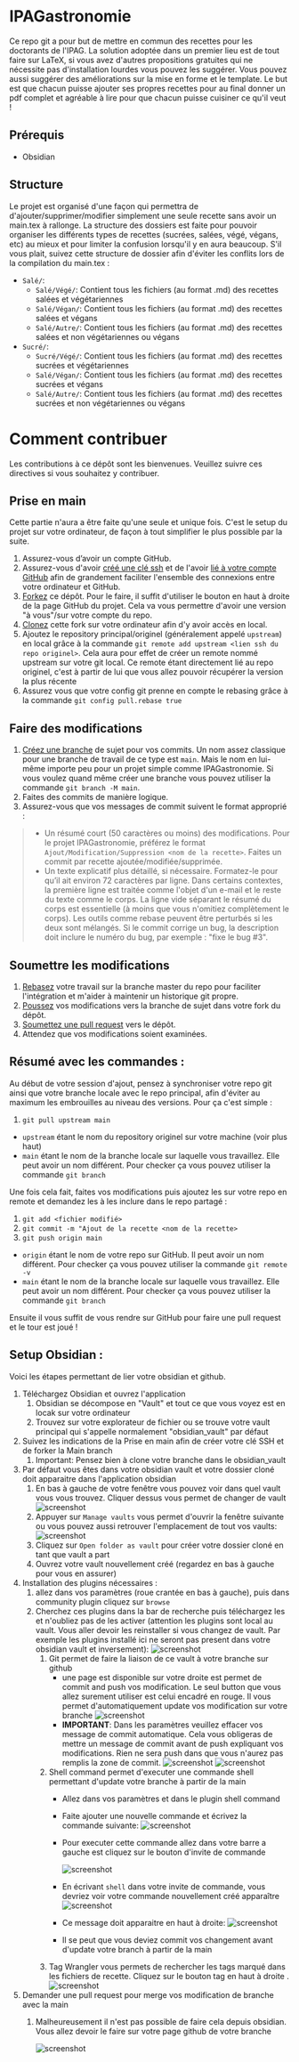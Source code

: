 IPAGastronomie
==============

Ce repo git a pour but de mettre en commun des recettes pour les doctorants de l'IPAG. La solution adoptée dans un premier lieu est de tout faire sur LaTeX, si vous avez d'autres propositions gratuites qui ne nécessite pas d'installation lourdes vous pouvez les suggérer. Vous pouvez aussi suggérer des améliorations sur la mise en forme et le template. Le but est que chacun puisse ajouter ses propres recettes pour au final donner un pdf complet et agréable à lire pour que chacun puisse cuisiner ce qu'il veut !

Prérequis
---------

- Obsidian

Structure
---------

Le projet est organisé d'une façon qui permettra de d'ajouter/supprimer/modifier simplement une seule recette sans avoir un main.tex à rallonge. La structure des dossiers est faite pour pouvoir organiser les différents types de recettes (sucrées, salées, végé, végans, etc) au mieux et pour limiter la confusion lorsqu'il y en aura beaucoup. S'il vous plait, suivez cette structure de dossier afin d'éviter les conflits lors de la compilation du main.tex :

- `Salé/`:
  - `Salé/Végé/`: Contient tous les fichiers (au format .md) des recettes salées et végétariennes
  - `Salé/Végan/`: Contient tous les fichiers (au format .md) des recettes salées et végans
  - `Salé/Autre/`: Contient tous les fichiers (au format .md) des recettes salées et non végétariennes ou végans
- `Sucré/`:
  - `Sucré/Végé/`: Contient tous les fichiers (au format .md) des recettes sucrées et végétariennes
  - `Salé/Végan/`: Contient tous les fichiers (au format .md) des recettes sucrées et végans
  - `Salé/Autre/`: Contient tous les fichiers (au format .md) des recettes sucrées et non végétariennes ou végans
  

Comment contribuer
==================

Les contributions à ce dépôt sont les bienvenues. Veuillez suivre ces directives si vous souhaitez y contribuer.

Prise en main
-------------

Cette partie n'aura a être faite qu'une seule et unique fois. C'est le setup du projet sur votre ordinateur, de façon à tout simplifier le plus possible par la suite.

1. Assurez-vous d’avoir un compte GitHub.
2. Assurez-vous d'avoir [créé une clé ssh](https://docs.github.com/fr/authentication/connecting-to-github-with-ssh/generating-a-new-ssh-key-and-adding-it-to-the-ssh-agent) et de l'avoir [lié à votre compte GitHub](https://docs.github.com/fr/authentication/connecting-to-github-with-ssh/adding-a-new-ssh-key-to-your-github-account) afin de grandement faciliter l'ensemble des connexions entre votre ordinateur et GitHub.
3. [Forkez](https://docs.github.com/fr/get-started/exploring-projects-on-github/contributing-to-a-project#about-forking) ce dépôt. Pour le faire, il suffit d'utiliser le bouton en haut à droite de la page GitHub du projet. Cela va vous permettre d'avoir une version "à vous"/sur votre compte du repo.
4. [Clonez](https://docs.github.com/fr/get-started/exploring-projects-on-github/contributing-to-a-project#clonage-dune-duplication-fork-sur-votre-ordinateur) cette fork sur votre ordinateur afin d'y avoir accès en local.
5. Ajoutez le repository principal/originel (généralement appelé `upstream`) en local grâce à la commande `git remote add upstream <lien ssh du repo originel>`. Cela aura pour effet de créer un remote nommé upstream sur votre git local. Ce remote étant directement lié au repo originel, c'est à partir de lui que vous allez pouvoir récupérer la version la plus récente 
6. Assurez vous que votre config git prenne en compte le rebasing grâce à la commande `git config pull.rebase true`

Faire des modifications
-----------------------

1. [Créez une branche](https://docs.github.com/fr/get-started/exploring-projects-on-github/contributing-to-a-project#creating-a-branch-to-work-on) de sujet pour vos commits. Un nom assez classique pour une branche de travail de ce type est `main`. Mais le nom en lui-même importe peu pour un projet simple comme IPAGastronomie. Si vous voulez quand même créer une branche vous pouvez utiliser la commande `git branch -M main`.
2. Faites des commits de manière logique.
3. Assurez-vous que vos messages de commit suivent le format approprié :
  > - Un résumé court (50 caractères ou moins) des modifications. Pour le projet IPAGastronomie, préférez le format `Ajout/Modification/Suppression <nom de la recette>`. Faites un commit par recette ajoutée/modifiée/supprimée.
  > - Un texte explicatif plus détaillé, si nécessaire. Formatez-le pour qu’il ait environ 72 caractères par ligne. Dans certains contextes, la première ligne est traitée comme l'objet d'un e-mail et le reste du texte comme le corps. La ligne vide séparant le résumé du corps est essentielle (à moins que vous n'omitiez complètement le corps). Les outils comme rebase peuvent être perturbés si les deux sont mélangés. Si le commit corrige un bug, la description doit inclure le numéro du bug, par exemple : "fixe le bug #3".

Soumettre les modifications
---------------------------

1. [Rebasez](https://docs.github.com/fr/get-started/using-git/about-git-rebase) votre travail sur la branche master du repo pour faciliter l'intégration et m'aider à maintenir un historique git propre.
2. [Poussez](https://docs.github.com/fr/get-started/using-git/pushing-commits-to-a-remote-repository) vos modifications vers la branche de sujet dans votre fork du dépôt.
3. [Soumettez une pull request](https://docs.github.com/fr/pull-requests/collaborating-with-pull-requests/proposing-changes-to-your-work-with-pull-requests/creating-a-pull-request) vers le dépôt.
4. Attendez que vos modifications soient examinées.

Résumé avec les commandes :
----------------------------

Au début de votre session d'ajout, pensez à synchroniser votre repo git ainsi que votre branche locale avec le repo principal, afin d'éviter au maximum les embrouilles au niveau des versions. Pour ça c'est simple :

1. `git pull upstream main` 
  - `upstream` étant le nom du repository originel sur votre machine (voir plus haut)
  - `main` étant le nom de la branche locale sur laquelle vous travaillez. Elle peut avoir un nom différent. Pour checker ça vous pouvez utiliser la commande `git branch`

Une fois cela fait, faites vos modifications puis ajoutez les sur votre repo en remote et demandez les à les inclure dans le repo partagé :

1. `git add <fichier modifié>`
2. `git commit -m "Ajout de la recette <nom de la recette>`
3. `git push origin main`
  - `origin` étant le nom de votre repo sur GitHub. Il peut avoir un nom différent. Pour checker ça vous pouvez utiliser la commande `git remote -v`
  - `main` étant le nom de la branche locale sur laquelle vous travaillez. Elle peut avoir un nom différent. Pour checker ça vous pouvez utiliser la commande `git branch`
  
Ensuite il vous suffit de vous rendre sur GitHub pour faire une pull request et le tour est joué !


Setup Obsidian :
----------------------------

Voici les étapes permettant de lier votre obsidian et github.

1. Téléchargez Obsidian et ouvrez l'application
	1. Obsidian se décompose en "Vault" et tout ce que vous voyez est en locak sur votre ordinateur
	2. Trouvez sur votre explorateur de fichier ou se trouve votre vault principal qui s'appelle normalement "obsidian_vault" par défaut
2. Suivez les indications de la Prise en main afin de créer votre clé SSH et de forker la Main branch 
	1. Important: Pensez bien à clone votre branche dans le obsidian_vault
3. Par défaut vous êtes dans votre obsidian vault et votre dossier cloné doit apparaitre dans l'application obsidian
	1. En bas à gauche de votre fenêtre vous pouvez voir dans quel vault vous vous trouvez. Cliquer dessus vous permet de changer de vault  ![screenshot](Image_bordel/Readme_img/Vaults.png)
	2. Appuyer sur `Manage vaults` vous permet d'ouvrir la fenêtre suivante ou vous pouvez aussi retrouver l'emplacement de tout vos vaults:  ![screenshot](Image_bordel/Readme_img/Vaults_managed.png)
	3. Cliquez sur `Open folder as vault` pour créer votre dossier cloné en tant que vault a part
	4. Ouvrez votre vault nouvellement créé (regardez en bas à gauche pour vous en assurer)
4. Installation des plugins nécessaires :
	1. allez dans vos paramètres (roue crantée en bas à gauche), puis dans community plugin cliquez sur `browse`
	2. Cherchez ces plugins dans la bar de recherche puis téléchargez les et n'oubliez pas de les activer (attention les plugins sont local au vault. Vous aller devoir les reinstaller si vous changez de vault. Par exemple les plugins installé ici ne seront pas present dans votre obsidian vault et inversement): ![screenshot](Image_bordel/Readme_img/Plugins.png)
		1. Git permet de faire la liaison de ce vault à votre branche sur github
			- une page est disponible sur votre droite est permet de commit and push vos modification. Le seul button que vous allez surement utiliser est celui encadré en rouge. Il vous permet d'automatiquement update vos modification sur votre branche  ![screenshot](Image_bordel/Readme_img/Auto_commit_button.png)
			- **IMPORTANT**: Dans les paramètres veuillez effacer vos message de commit automatique. Cela vous obligeras de mettre un message de commit avant de push expliquant vos modifications. Rien ne sera push dans que vous n'aurez pas remplis la zone de commit. ![screenshot](Image_bordel/Readme_img/Auto_commit.png) 
			  ![screenshot](Image_bordel/Readme_img/Commit_msg.png)
		2.  Shell command permet d'executer une commande shell permettant d'update votre branche à partir de la main
			- Allez dans vos paramètres et dans le plugin shell command
			- Faite ajouter une nouvelle commande et écrivez la commande suivante:  ![screenshot](Image_bordel/Readme_img/Shell_settings.png)
			- Pour executer cette commande allez dans votre barre a gauche est cliquez sur le bouton d'invite de commande
			  
			  ![screenshot](Image_bordel/Readme_img/Command_button.png)
			- En écrivant `shell` dans votre invite de commande, vous devriez voir votre commande nouvellement créé apparaître  ![screenshot](Image_bordel/Readme_img/Shell_command.png)
			- Ce message doit apparaitre en haut à droite: ![screenshot](Image_bordel/Readme_img/Update_msg.png)
			- Il se peut que vous deviez commit vos changement avant d'update votre branch à partir de la main
		3.  Tag Wrangler vous permets de rechercher les tags marqué dans les fichiers de recette. Cliquez sur le bouton tag en haut à droite .
		   ![screenshot](Image_bordel/Readme_img/Tag_button.png)
5. Demander une pull request pour merge vos modification de branche avec la main
	1. Malheureusement il n'est pas possible de faire cela depuis obsidian. Vous allez devoir le faire sur votre page github de votre branche
	   
	   ![screenshot](Image_bordel/Readme_img/Pull_request.png)
